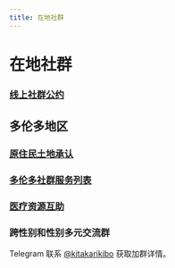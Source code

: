 ```yaml
---
title: 在地社群
---
```


# 在地社群

### [线上社群公约](./community-guidelines)

## 多伦多地区

### [原住民土地承认](./land-ack)

### [多伦多社群服务列表](./services)

### [医疗资源互助](./medical-resource)

### 跨性别和性别多元交流群

Telegram 联系 [@kitakarikibo](https://t.me/kitakarikibo) 获取加群详情。
